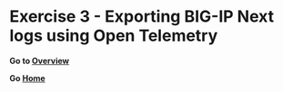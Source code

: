 Exercise 3 - Exporting BIG-IP Next logs using Open Telemetry
============================================================================



**Go to [Overview](overview.md)**

**Go [Home](https://github.com/f5businessdevelopment/bdOtelLab)**